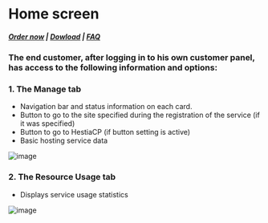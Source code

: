 # Home screen

#####  [Order now](https://puqcloud.com/index.php?rp=/store/whmcs-module-hestiacp) | [Dowload](https://download.puqcloud.com/WHMCS/servers/PUQ_WHMCS-HestiaCP/) | [FAQ](https://faq.puqcloud.com/)

### The end customer, after logging in to his own customer panel, has access to the following information and options:

### 1. The Manage tab

- Navigation bar and status information on each card.
- Button to go to the site specified during the registration of the service (if it was specified)
- Button to go to HestiaCP (if button setting is active)
- Basic hosting service data

![image](https://user-images.githubusercontent.com/81689153/231398608-12610d74-0e12-4c40-a612-3c1f3caa5f2d.png)

### 2. The Resource Usage tab

- Displays service usage statistics

![image](https://user-images.githubusercontent.com/81689153/231398657-bd179ac0-0867-42ee-a749-d8c61369be40.png)
